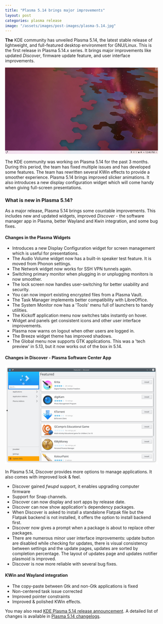 ```yaml
---
title: "Plasma 5.14 brings major improvements"
layout: post
categories: plasma release
image: "/assets/images/post-images/plasma-5.14.jpg"
---
```


**The** KDE community has unveiled Plasma 5.14, the latest stable release of lightweight, and full-featured desktop environment for GNU/Linux. This is the first release in Plasma 5.14.x series. It brings major improvements like updated *Discover*, firmware update feature, and user interface improvements.

![Preview of Plasma 5.14](/assets/images/post-images/plasma-5.14.jpg)

The KDE community was working on Plasma 5.14 for the past 3 months. During this period, the team has fixed multiple issues and has developed some features. The team has rewritten several KWin effects to provide a smoother experience. Plasma 5.14 brings improved slicker animations.  It also introduces a new display configuration widget which will come handy when giving full-screen presentations.

### What is new in Plasma 5.14?
As a major release, Plasma 5.14 brings some countable improvements. This includes new and updated widgets, improved *Discover* - the software manager app in Plasma, better Wayland and Kwin integration, and some bug fixes.

#### Changes in the Plasma Widgets
- Introduces a new Display Configuration widget for screen management which is useful for presentations.
- The Audio Volume widget now has a built-in speaker test feature. It is moved from Phonon settings.
- The Network widget now works for SSH VPN tunnels again.
- Switching primary monitor when plugging in or unplugging monitors is now smoother.
- The lock screen now handles user-switching for better usability and security.
- You can now import existing encrypted files from a Plasma Vault.
- The Task Manager implements better compatibility with LibreOffice.
- The System Monitor now has a 'Tools' menu full of launchers to handy utilities.
- The Kickoff application menu now switches tabs instantly on hover.
- Widget and panels get consistent icons and other user interface improvements.
- Plasma now warns on logout when other users are logged in.
- The Breeze widget theme has improved shadows.
- The Global menu now supports GTK applications. This was a 'tech preview' in 5.13, but it now works out of the box in 5.14.

#### Changes in Discover - Plasma Software Center App

![Updated Discover in Plasma 5.14](/assets/images/post-images/discover.jpg)

In Plasma 5.14, Discover provides more options to manage applications. It also comes with improved look & feel.
- Discover gained *fwupd* support, it enables upgrading computer firmware
- Support for Snap channels.
- Discover can now display and sort apps by release date.
- Discover can now show application's dependency packages.
- When Discover is asked to install a standalone Flatpak file but the Flatpak backend is not installed, it offers the option to install backend first.
- Discover now gives a prompt when a package is about to replace other packages.
- There are numerous minor user interface improvements: update button are disabled while checking for updates, there is visual consistency between settings and the update pages, updates are sorted by completion percentage. The layout of updates page and updates notifier plasmoid is improved.
- Discover is now more reliable with several bug fixes.

#### KWin and Wayland integration
- The copy-paste between Gtk and non-Gtk applications is fixed
- Non-centered task issue corrected
- Improved pointer constraints
- Improved & polished KWin effects.

You may also read [KDE Plasma 5.14 release announcement](https://www.kde.org/announcements/plasma-5.14.0.php). A detailed list of changes is available in [Plasma 5.14 changelogs](https://www.kde.org/announcements/plasma-5.13.5-5.14.0-changelog.php).